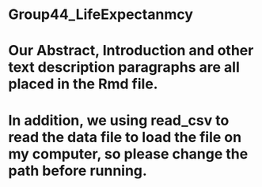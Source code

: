 # Group44_LifeExpectanmcy
# Our Abstract, Introduction and other text description paragraphs are all placed in the Rmd file.
# In addition, we using read_csv to read the data file to load the file on my computer, so please change the path before running.
